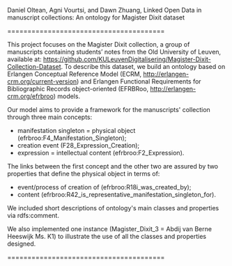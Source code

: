 Daniel Oltean, Agni Vourtsi, and Dawn Zhuang, Linked Open Data in manuscript collections: An ontology for Magister Dixit dataset

=======================================

This project focuses on the Magister Dixit collection, a group of manuscripts containing students’ notes from the Old University of Leuven, available at: https://github.com/KULeuvenDigitalisering/Magister-Dixit-Collection-Dataset. To describe this dataset, we build an ontology based on Erlangen Conceptual Reference Model (ECRM, http://erlangen-crm.org/current-version) and Erlangen Functional Requirements for Bibliographic Records object-oriented (EFRBRoo, http://erlangen-crm.org/efrbroo) models.

Our model aims to provide a framework for the manuscripts' collection through three main concepts: 
-	manifestation singleton = physical object (efrbroo:F4_Manifestation_Singleton);
-	creation event (F28_Expression_Creation);
-	expression = intellectual content (efrbroo:F2_Expression). 

The links between the first concept and the other two are assured by two properties that define the physical object in terms of:
-	event/process of creation of (efrbroo:R18i_was_created_by);
-	content (efrbroo:R42_is_representative_manifestation_singleton_for). 

We included short descriptions of ontology's main classes and properties via rdfs:comment. 

We also implemented one instance (Magister_Dixit_3 = Abdij van Berne Heeswijk Ms. K1) to illustrate the use of all the classes and properties designed.

=======================================
